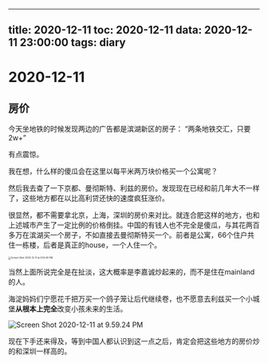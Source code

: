 
---
title: 2020-12-11
toc: 2020-12-11
data: 2020-12-11 23:00:00
tags: diary
---


# 2020-12-11

## 房价

今天坐地铁的时候发现两边的广告都是滨湖新区的房子： “两条地铁交汇，只要2w+”

有点震惊。

我在想，什么样的傻瓜会在这里以每平米两万块价格买一个公寓呢？

然后我去查了一下京都、曼彻斯特、利兹的房价。发现现在已经和前几年大不一样了，这些地方都在以比高利贷还快的速度疯狂涨价。

很显然，都不需要拿北京，上海，深圳的房价来对比。就连合肥这样的地方，也和上述城市产生了一定比例的价格倒挂。中国的有钱人也不完全是傻瓜，与其花两百多万在滨湖买一个房子，不如直接去曼彻斯特买一个。前者是公寓，66个住户共住一栋楼，后者是真正的house，一个人住一个。

<img src="https://tva1.sinaimg.cn/large/0081Kckwly1glk9e0lo8vj30mw10ytw1.jpg" alt="Screen Shot 2020-12-11 at 9.55.40 PM" style="zoom:33%;" />

当然上面所说完全是在扯淡，这大概率是李嘉诚炒起来的，而不是住在mainland 的人。

海淀妈妈们宁愿花千把万买一个鸽子笼让后代继续卷，也不愿意去利兹买一个小城堡**从根本上完全**改变小孩未来的生活。

![Screen Shot 2020-12-11 at 9.59.24 PM](https://tva1.sinaimg.cn/large/0081Kckwly1glk9hxo5ypj31o00d6dz0.jpg)

现在下手还来得及，等到中国人都认识到这一点之后，肯定会把这些地方的房价炒的和深圳一样高的。
